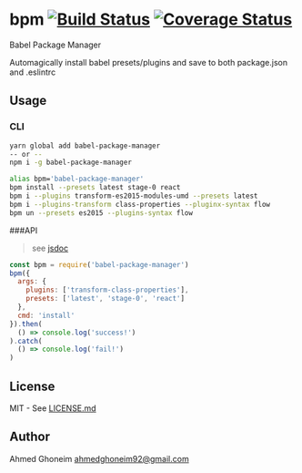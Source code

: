 # bpm [![Build Status](https://travis-ci.org/aghoneim92/bpm.svg?branch=master)](https://travis-ci.org/aghoneim92/bpm) [![Coverage Status](https://coveralls.io/repos/github/aghoneim92/bpm/badge.svg?branch=master)](https://coveralls.io/github/aghoneim92/bpm?branch=master)

Babel Package Manager

Automagically install babel presets/plugins and save to both package.json and .eslintrc

## Usage

### CLI
```bash
yarn global add babel-package-manager
-- or --
npm i -g babel-package-manager

alias bpm='babel-package-manager'
bpm install --presets latest stage-0 react
bpm i --plugins transform-es2015-modules-umd --presets latest
bpm i --plugins-transform class-properties --pluginx-syntax flow
bpm un --presets es2015 --plugins-syntax flow
```

###API
> see [jsdoc](https://raw.githubusercontent.com/aghoneim92/bpm/tree/docs/jsdoc/index.html)

```javascript
const bpm = require('babel-package-manager')
bpm({
  args: {
    plugins: ['transform-class-properties'],
    presets: ['latest', 'stage-0', 'react']
  },
  cmd: 'install'
}).then(
  () => console.log('success!')
).catch(
  () => console.log('fail!')
)
```

## License
MIT - See [LICENSE.md](https://github.com/aghoneim92/bpm/blob/master/LICENSE.md)

## Author
Ahmed Ghoneim <ahmedghoneim92@gmail.com>
